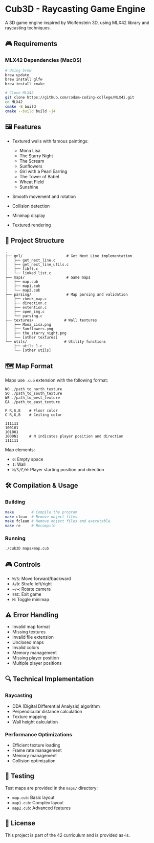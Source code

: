 # Cub3D - Raycasting Game Engine

A 3D game engine inspired by Wolfenstein 3D, using MLX42 library and raycasting techniques.

## 🎮 Requirements

### MLX42 Dependencies (MacOS)
```bash
# Using brew
brew update
brew install glfw
brew install cmake

# Clone MLX42
git clone https://github.com/codam-coding-college/MLX42.git
cd MLX42
cmake -B build
cmake --build build -j4
```

## 🖼️ Features

- Textured walls with famous paintings:
  - Mona Lisa
  - The Starry Night
  - The Scream
  - Sunflowers
  - Girl with a Pearl Earring
  - The Tower of Babel
  - Wheat Field
  - Sunshine

- Smooth movement and rotation
- Collision detection
- Minimap display
- Textured rendering

## 📁 Project Structure

```
.
├── gnl/                    # Get Next Line implementation
│   ├── get_next_line.c
│   ├── get_next_line_utils.c
│   ├── libft.c
│   └── linked_list.c
├── maps/                   # Game maps
│   ├── map.cub
│   ├── map1.cub
│   └── map2.cub
├── parsing/                # Map parsing and validation
│   ├── check_map.c
│   ├── direction.c
│   ├── extention.c
│   ├── open_img.c
│   └── parsing.c
├── textures/              # Wall textures
│   ├── Mona_Lisa.png
│   ├── Sunflowers.png
│   ├── the_starry_night.png
│   └── [other textures]
└── utils/                 # Utility functions
    ├── utils_1.c
    └── [other utils]
```

## 🗺️ Map Format

Maps use `.cub` extension with the following format:
```
NO ./path_to_north_texture
SO ./path_to_south_texture
WE ./path_to_west_texture
EA ./path_to_east_texture

F R,G,B    # Floor color
C R,G,B    # Ceiling color

111111
100101
101001
1000N1     # N indicates player position and direction
111111
```

Map elements:
- `0`: Empty space
- `1`: Wall
- `N/S/E/W`: Player starting position and direction

## 🛠️ Compilation & Usage

### Building
```bash
make        # Compile the program
make clean  # Remove object files
make fclean # Remove object files and executable
make re     # Recompile
```

### Running
```bash
./cub3D maps/map.cub
```

## 🎮 Controls

- `W/S`: Move forward/backward
- `A/D`: Strafe left/right
- `←/→`: Rotate camera
- `ESC`: Exit game
- `M`: Toggle minimap

## ⚠️ Error Handling

- Invalid map format
- Missing textures
- Invalid file extension
- Unclosed maps
- Invalid colors
- Memory management
- Missing player position
- Multiple player positions

## 🔍 Technical Implementation

### Raycasting
- DDA (Digital Differential Analysis) algorithm
- Perpendicular distance calculation
- Texture mapping
- Wall height calculation

### Performance Optimizations
- Efficient texture loading
- Frame rate management
- Memory management
- Collision optimization

## 🧪 Testing

Test maps are provided in the `maps/` directory:
- `map.cub`: Basic layout
- `map1.cub`: Complex layout
- `map2.cub`: Advanced features

## 📜 License

This project is part of the 42 curriculum and is provided as-is.
